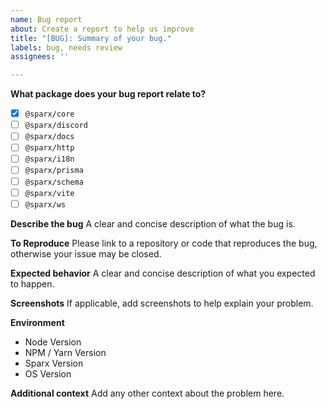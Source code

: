 ```yaml
---
name: Bug report
about: Create a report to help us improve
title: "[BUG]: Summary of your bug."
labels: bug, needs review
assignees: ''

---
```

**What package does your bug report relate to?**
- [x] `@sparx/core`
- [ ] `@sparx/discord`
- [ ] `@sparx/docs`
- [ ] `@sparx/http`
- [ ] `@sparx/i18n`
- [ ] `@sparx/prisma`
- [ ] `@sparx/schema`
- [ ] `@sparx/vite`
- [ ] `@sparx/ws`

**Describe the bug**
A clear and concise description of what the bug is.

**To Reproduce**
Please link to a repository or code that reproduces the bug, otherwise your issue may be closed.

**Expected behavior**
A clear and concise description of what you expected to happen.

**Screenshots**
If applicable, add screenshots to help explain your problem.

**Environment**
- Node Version
- NPM / Yarn Version
- Sparx Version
- OS Version

**Additional context**
Add any other context about the problem here.
